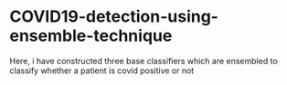 # COVID19-detection-using-ensemble-technique
Here, i have constructed three base classifiers which are ensembled to classify whether a patient is covid positive or not
